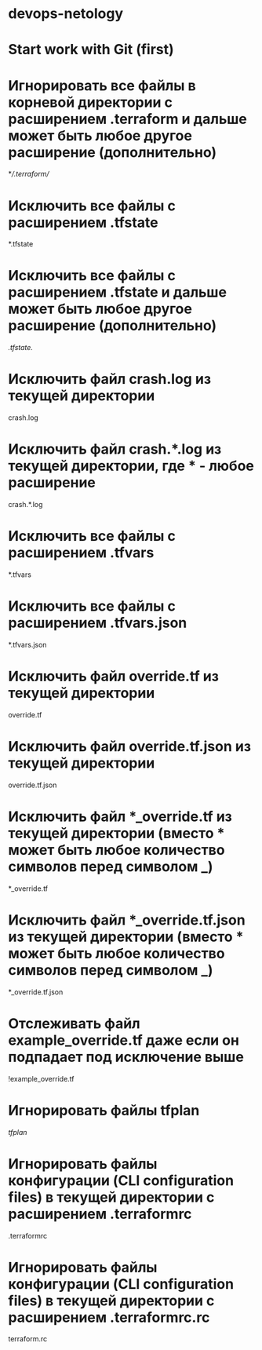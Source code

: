 # devops-netology
# Start work with Git (first)

# Игнорировать все файлы в корневой директории с расширением .terraform и дальше может быть любое другое расширение (дополнительно)
**/.terraform/*

# Исключить все файлы с расширением .tfstate
*.tfstate

# Исключить все файлы с расширением .tfstate и дальше может быть любое другое расширение (дополнительно)
*.tfstate.*

# Исключить файл crash.log из текущей директории
crash.log

# Исключить файл crash.*.log из текущей директории, где * - любое расширение
crash.*.log


# Исключить все файлы с расширением .tfvars
*.tfvars

# Исключить все файлы с расширением .tfvars.json
*.tfvars.json

# Исключить файл override.tf из текущей директории
override.tf

# Исключить файл override.tf.json из текущей директории
override.tf.json

# Исключить файл *_override.tf из текущей директории (вместо * может быть любое количество символов перед символом _)
*_override.tf

# Исключить файл *_override.tf.json из текущей директории (вместо * может быть любое количество символов перед символом _)
*_override.tf.json


# Отслеживать файл example_override.tf даже если он подпадает под исключение выше
!example_override.tf

# Игнорировать файлы tfplan
*tfplan*

# Игнорировать файлы конфигурации (CLI configuration files) в текущей директории с расширением .terraformrc
.terraformrc

# Игнорировать файлы конфигурации (CLI configuration files) в текущей директории с  расширением .terraformrc.rc
terraform.rc
